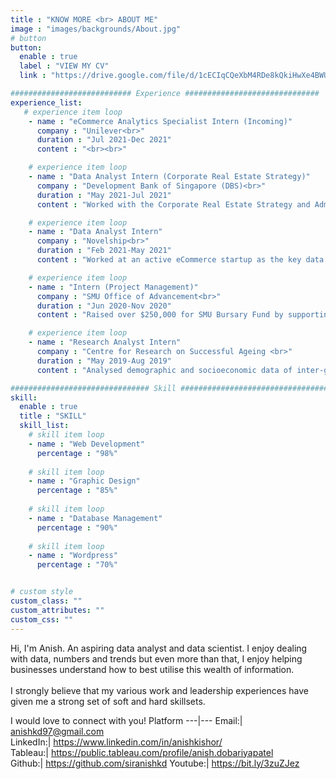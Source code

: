 ```yaml
---
title : "KNOW MORE <br> ABOUT ME"
image : "images/backgrounds/About.jpg"
# button
button:
  enable : true
  label : "VIEW MY CV"
  link : "https://drive.google.com/file/d/1cECIqCQeXbM4RDe8kQkiHwXe4BWUFzYp/view?usp=sharing"

########################### Experience ##############################
experience_list:
   # experience item loop
    - name : "eCommerce Analytics Specialist Intern (Incoming)"
      company : "Unilever<br>"
      duration : "Jul 2021-Dec 2021"
      content : "<br><br>"

    # experience item loop
    - name : "Data Analyst Intern (Corporate Real Estate Strategy)"
      company : "Development Bank of Singapore (DBS)<br>"
      duration : "May 2021-Jul 2021"
      content : "Worked with the Corporate Real Estate Strategy and Administration (CRESA) team to assist the Bank with their space management data. Used analytics tools, Excel and Tableau to produce insights, develop and test hypothesis and communicate recommendations. "

    # experience item loop
    - name : "Data Analyst Intern"
      company : "Novelship<br>"
      duration : "Feb 2021-May 2021"
      content : "Worked at an active eCommerce startup as the key data analyst collaborating cross-functionally across various teams - Product, Finance, Marketing and Business Development. Used Tableau and SQL to build and maintain automated dashboards for the company. Performed cohort analysis and analysed user behaviour and patterns to generate insights."

    # experience item loop
    - name : "Intern (Project Management)"
      company : "SMU Office of Advancement<br>"
      duration : "Jun 2020-Nov 2020"
      content : "Raised over $250,000 for SMU Bursary Fund by supporting the team in areas of planning, organising and project management. Liaised with alumni and corporations to maintain relationships. <br> Conducted exploratory data analysis (EDA) using R programming to identify ideal variables leading to higher funds raised. Communicated these findings using informative visualisations."

    # experience item loop
    - name : "Research Analyst Intern"
      company : "Centre for Research on Successful Ageing <br>"
      duration : "May 2019-Aug 2019"
      content : "Analysed demographic and socioeconomic data of inter-generational transfer of financial resources in Singapore, using Stata 15. Consolidated summary stats and visualisations for effective communication. Conducted preliminary policy research in the sphere of ageing in Singapore by searching for and reading peer-reviewed economics papers and preparing summarised review."    

############################### Skill #################################
skill:
  enable : true
  title : "SKILL"
  skill_list:
    # skill item loop
    - name : "Web Development"
      percentage : "98%"
      
    # skill item loop
    - name : "Graphic Design"
      percentage : "85%"
      
    # skill item loop
    - name : "Database Management"
      percentage : "90%"
      
    # skill item loop
    - name : "Wordpress"
      percentage : "70%"


# custom style
custom_class: "" 
custom_attributes: "" 
custom_css: ""
---
```


Hi, I'm Anish. An aspiring data analyst and data scientist. I enjoy dealing with data, numbers and trends but even more than that, I enjoy helping businesses understand how to best utilise this wealth of information.<br><br> I strongly believe that my various work and leadership experiences have given me a strong set of soft and hard skillsets.

 I would love to connect with you!
Platform
---|---
 Email:| anishkd97@gmail.com <br>
 LinkedIn:| https://www.linkedin.com/in/anishkishor/ <br>
 Tableau:| https://public.tableau.com/profile/anish.dobariyapatel <br>
 Github:| https://github.com/siranishkd
 Youtube:| https://bit.ly/3zuZJez
